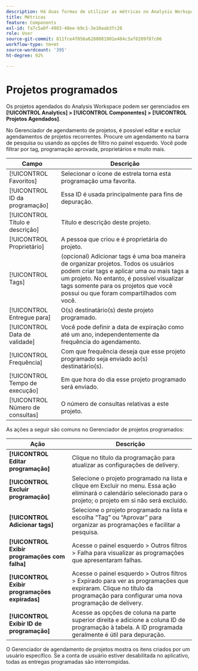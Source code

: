 ```yaml
---
description: Há duas formas de utilizar as métricas no Analysis Workspace.
title: Métricas
feature: Components
exl-id: fa7c5a0f-4983-40ee-b9c1-3e10aab3fc28
role: User
source-git-commit: 811fce4f056a6280081901e484c3af8209f87c06
workflow-type: tm+mt
source-wordcount: '395'
ht-degree: 92%

---
```


# Projetos programados

Os projetos agendados do Analysis Workspace podem ser gerenciados em **[!UICONTROL Analytics] > [!UICONTROL Componentes] > [!UICONTROL Projetos Agendados]**.

No Gerenciador de agendamento de projetos, é possível editar e excluir agendamentos de projetos recorrentes. Procure um agendamento na barra de pesquisa ou usando as opções de filtro no painel esquerdo. Você pode filtrar por tag, programação aprovada, proprietários e muito mais.

| Campo | Descrição |
| --- | --- |
| [!UICONTROL Favoritos] | Selecionar o ícone de estrela torna esta programação uma favorita. |
| [!UICONTROL ID da programação] | Essa ID é usada principalmente para fins de depuração. |
| [!UICONTROL Título e descrição] | Título e descrição deste projeto. |
| [!UICONTROL Proprietário] | A pessoa que criou e é proprietária do projeto. |
| [!UICONTROL Tags] | (opcional) Adicionar tags é uma boa maneira de organizar projetos. Todos os usuários podem criar tags e aplicar uma ou mais tags a um projeto. No entanto, é possível visualizar tags somente para os projetos que você possui ou que foram compartilhados com você. |
| [!UICONTROL Entregue para] | O(s) destinatário(s) deste projeto programado. |
| [!UICONTROL Data de validade] | Você pode definir a data de expiração como até um ano, independentemente da frequência do agendamento. |
| [!UICONTROL Frequência] | Com que frequência deseja que esse projeto programado seja enviado ao(s) destinatário(s). |
| [!UICONTROL Tempo de execução] | Em que hora do dia esse projeto programado será enviado. |
| [!UICONTROL Número de consultas] | O número de consultas relativas a este projeto. |

As ações a seguir são comuns no Gerenciador de projetos programados:

| Ação | Descrição |
|---|---|
| **[!UICONTROL Editar programação]** | Clique no título da programação para atualizar as configurações de delivery. |
| **[!UICONTROL Excluir programação]** | Selecione o projeto programado na lista e clique em Excluir no menu. Essa ação eliminará o calendário selecionado para o projeto; o projeto em si não será excluído. |
| **[!UICONTROL Adicionar tags]** | Selecione o projeto programado na lista e escolha “Tag” ou “Aprovar” para organizar as programações e facilitar a pesquisa. |
| **[!UICONTROL Exibir programações com falha]** | Acesse o painel esquerdo > Outros filtros > Falha para visualizar as programações que apresentaram falhas. |
| **[!UICONTROL Exibir programações expiradas]** | Acesse o painel esquerdo > Outros filtros > Expirado para ver as programações que expiraram. Clique no título da programação para configurar uma nova programação de delivery. |
| **[!UICONTROL Exibir ID de programação]** | Acesse as opções de coluna na parte superior direita e adicione a coluna ID de programação à tabela. A ID programada geralmente é útil para depuração. |

O Gerenciador de agendamento de projetos mostra os itens criados por um usuário específico. Se a conta de usuário estiver desabilitada no aplicativo, todas as entregas programadas são interrompidas.

